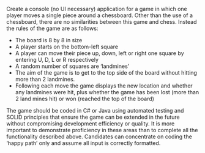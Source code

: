 Create a console (no UI necessary) application for a game in which one player moves a single piece
around a chessboard. Other than the use of a chessboard, there are no similarities between this
game and chess. Instead the rules of the game are as follows:

- The board is 8 by 8 in size
- A player starts on the bottom-left square
- A player can move their piece up, down, left or right one square by entering U, D, L or R
respectively
- A random number of squares are ‘landmines’
- The aim of the game is to get to the top side of the board without hitting more than 2
landmines.
- Following each move the game displays the new location and whether any landmines were hit,
plus whether the game has been lost (more than 2 land mines hit) or won (reached the top of
the board)

The game should be coded in C# or Java using automated testing and SOLID principles that ensure
the game can be extended in the future without compromising development efficiency or quality. It
is more important to demonstrate proficiency in these areas than to complete all the functionality
described above. Candidates can concentrate on coding the ‘happy path’ only and assume all input is
correctly formatted. 